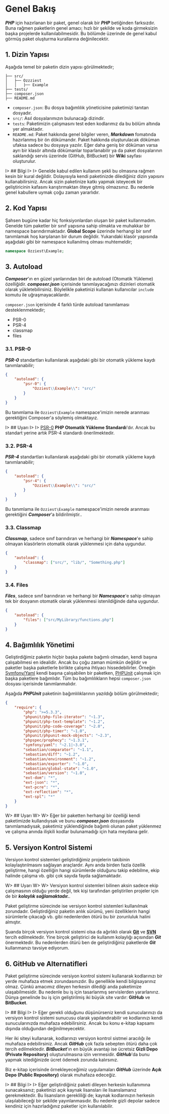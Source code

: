 # Genel Bakış

***PHP*** için hazırlanan bir paket, genel olarak bir ***PHP*** betiğinden farksızdır. Buna rağmen paketlerin genel amacı; hızlı bir şekilde ve koda girmeksizin başka projelerde kullanılabilmesidir. Bu bölümde üzerinde de genel kabul görmüş paket oluşturma kurallarına değinilecektir.

## 1. Dizin Yapısı

Aşağıda temel bir paketin dizin yapısı görülmektedir;

```
├── src/
│   ├── Ozzziest
│   │   ├── Example
├── tests/
├── composer.json
├── README.md
```

* `composer.json`: Bu dosya bağımlılık yöneticisine paketimizi tanıtan dosyadır.
* `src/`: Asıl dosyalarımızın bulunacağı dizindir. 
* `tests`: Paketimizin çalışmasını test eden kodlarımız da bu bölüm altında yer almaktadır.
* `README.md`: Paket hakkında genel bilgiler veren, ***Markdown*** fomatında hazırlanmış bir ön dökümandır. Paket hakkında oluşturulacak döküman ufaksa sadece bu dosyaya yazılır. Eğer daha geniş bir döküman varsa ayrı bir klasör altında dökümanlar toparlanabilir ya da paket dosyalarının saklandığı servis üzerinde (GitHub, BitBucket) bir **Wiki** sayfası oluşturulur.

I> ## Bilgi
I> 
I> Genelde kabul edilen kullanım şekli bu olmasına rağmen kesin bir kural değildir. Dolayısıyla kendi paketinizde dilediğiniz dizin yapısını kullanabilirsiniz. Ancak sizin paketinize katkı yapmak isteyecek bir geliştiricinin kafasını karıştırmaktan öteye gitmiş olmazsınız. Bu nedenle genel kabullere uymak çoğu zaman yararlıdır.

## 2. Kod Yapısı

Şahsen bugüne kadar hiç fonksiyonlardan oluşan bir paket kullanmadım. Genelde tüm paketler bir sınıf yapısına sahip olmakta ve muhakkar bir namespace barındırmaktadır. **Global Scope** üzerinde herhangi bir sınıf tanımlamak hoş karşılanan bir durum değildir. Yukarıdaki klasör yapısında aşağıdaki gibi bir namespace kullanılmış olması muhtemeldir;

```php
namespace Ozziest\Example;
```

## 3. Autoload

***Composer***'ın en güzel yanlarından biri de autoload (Otomatik Yükleme) özelliğidir. ***composer.json*** içerisinde tanımlayacağınızı dizinleri otomatik olarak yükletebilirsiniz. Böylelikle paketinizi kullanan kullanıcılar `include` komutu ile uğraşmayacaklardır. 

`composer.json` içerisinde 4 farklı türde autoload tanımlaması desteklenmektedir;

* PSR-0
* PSR-4
* classmap
* files

### 3.1. PSR-0 

***PSR-0*** standartları kullanılarak aşağıdaki gibi bir otomatik yükleme kaydı tanımlanabilir;

```json
{
    "autoload": {
        "psr-0": {
            "Ozziest\\Example\\": "src/"
        }
    }
}
```

Bu tanımlama ile `Ozziest\Example` namespace'imizin nerede aranması gerektiğini Composer'a söylemiş olmaktayız.

I> ## Uyarı
I> 
I> [PSR-0](http://www.php-fig.org/psr/psr-0/) **PHP Otomatik Yükleme Standardı**'dır. Ancak bu standart yerine artık PSR-4 standardı önerilmektedir. 

### 3.2. PSR-4

***PSR-4*** standartları kullanılarak aşağıdaki gibi bir otomatik yükleme kaydı tanımlanabilir;

```json
{
    "autoload": {
        "psr-4": {
            "Ozziest\\Example\\": "src/"
        }
    }
}
```

Bu tanımlama ile `Ozziest\Example` namespace'imizin nerede aranması gerektiğini ***Composer***'a bildirilmiştir..

### 3.3. Classmap

***Classmap***, sadece sınıf barındıran ve herhangi bir ***Namespace***'e sahip olmayan klasörlerin otomatik olarak yüklenmesi için daha uygundur.

```json
{
    "autoload": {
        "classmap": ["src/", "lib/", "Something.php"]
    }
}
``` 

### 3.4. Files

***Files***, sadece sınıf barındıran ve herhangi bir ***Namespace***'e sahip olmayan tek bir dosyanın otomatik olarak yüklenmesi istenildiğinde daha uygundur.

```json
{
    "autoload": {
        "files": ["src/MyLibrary/functions.php"]
    }
}
``` 

## 4. Bağımlılık Yönetimi

Geliştirdiğimiz paketin hiçbir başka pakete bağımlı olmadan, kendi başına çalışabilmesi en idealidir. Ancak bu çoğu zaman mümkün değildir ve paketler başka paketlerle birlikte çalışma ihtiyacı hissedebilirler. Örneğin [Symfony/Yaml](https://github.com/symfony/Yaml) kendi başına çalışabilen bir paketken, [PHPUnit](https://github.com/sebastianbergmann/phpunit) çalışmak için başka paketlere bağımlıdır. Tüm bu bağımlılıkların hepsi `composer.json` dosyası içerisinde tanımlanmalıdır. 

Aşağıda ***PHPUnit*** paketinin bağımlılıklarının yazıldığı bölüm görülmektedir;

```json
{
    "require": {
        "php": ">=5.3.3",
        "phpunit/php-file-iterator": "~1.3",
        "phpunit/php-text-template": "~1.2",
        "phpunit/php-code-coverage": "~2.0",
        "phpunit/php-timer": "~1.0",
        "phpunit/phpunit-mock-objects": "~2.3",
        "phpspec/prophecy": "~1.3.1",
        "symfony/yaml": "~2.1|~3.0",
        "sebastian/comparator": "~1.1",
        "sebastian/diff": "~1.2",
        "sebastian/environment": "~1.2",
        "sebastian/exporter": "~1.0",
        "sebastian/global-state": "~1.0",
        "sebastian/version": "~1.0",
        "ext-dom": "*",
        "ext-json": "*",
        "ext-pcre": "*",
        "ext-reflection": "*",
        "ext-spl": "*"
    }
}
```

W> ## Uyarı
W> 
W> Eğer bir paketten herhangi bir özelliği kendi paketimizde kullandıysak ve bunu ***composer.json*** dosyasında tanımlamadıysak, paketimiz yüklendiğinde bağımlı olunan paket yüklenmez ve çalışma anında ilişkili kodlar bulunamadığı için hata meydana gelir.

## 5. Versiyon Kontrol Sistemi

Versiyon kontrol sistemleri geliştirdiğimiz projelerin takibinin kolaylaştırılmasını sağlayan araçlardır. Aynı anda birden fazla özellik geliştirme, hangi özelliğin hangi sürümlerde olduğunu takip edebilme, ekip halinde çalışma vb. gibi çok sayıda fayda sağlamaktadır. 

W> ## Uyarı
W> 
W> Versiyon kontrol sistemleri bilinen aksin sadece ekip çalışmasının olduğu yerde değil, tek kişi tarafından geliştirilen projeler için de bir ***kolaylık sağlamaktadır.***. 

Paket geliştirme sürecinde ise versiyon kontrol sistemleri kullanılmak zorundadır. Geliştirdiğiniz paketin anlık sürümü, yeni özelliklerin hangi sürümlerle çıkacağı vb. gibi nedenlerden ötürü bu bir zorunluluk halini almıştır.

Şuanda birçok versiyon kontrol sistemi olsa da ağırlıklı olarak **[Git](http://git-scm.com)** ve **[SVN](http://tortoisesvn.net)** tercih edilmektedir. Yine birçok geliştirici de kullanım kolaylığı açısından ***Git*** önermektedir. Bu nedenlerden ötürü ben de geliştirdiğiniz paketlerde ***Git*** kullanmanızı tavsiye ediyorum.

## 6. GitHub ve Alternatifleri

Paket geliştirme sürecinde versiyon kontrol sistemi kullanarak kodlarınızı bir yerde muhafaza etmek zorundasınızdır. Bu genellikle kendi bilgisayarınız olmaz. Çünkü amacımız dileyen herkesin dilediği anda paketimize ulaşabilmesidir. Bu nedenle bu iş için tasarlanmış servislerden yararlanırız. Dünya genelinde bu iş için geliştirilmiş iki büyük site vardır: **GitHub** ve **BitBucket**.

I> ## Bilgi
I>
I> Eğer gerekli olduğunu düşünürseniz kendi sunucularınızı da versiyon kontrol sistemi sunucusu olarak yapılandırabilir ve kodlarınızı kendi sunucularınızda muhafaza edebilirsiniz. Ancak bu konu e-kitap kapsamı dışında olduğundan değinilmeyecektir.

Her iki siteyi kullanarak, kodlarınızı versiyon kontrol sistmei aracılığı ile muhafaza edebilirsiniz. Ancak ***GitHub*** çok fazla sebepten ötürü daha çok tercih edilmektedir. ***BitBucket***'ın en büyük avantajı ise ücretsiz **Gizli Depo (Private Repository)** oluşturulmasına izin vermesidir. ***GitHub***'da bunu yapmak istediğinizde ücret ödemek zorunda kalırsınız.

Biz e-kitap içerisinde örnekleyeceğimiz uygulamaları ***GitHub*** üzerinde **Açık Depo (Public Repository)** olarak muhafaza edeceğiz.

I> ## Bilgi
I> 
I> Eğer geliştirdiğiniz paketi dileyen herkesin kullanımına sunacaksanız; paketinizi açık kaynak lisansları ile lisanslamanız gerekmektedir. Bu lisansların gerekliliği de; kaynak kodlarınızın herkesin ulaşılabileceği bir şekilde yayınlanmasıdır. Bu nedenle gizli depolar sadece kendiniz için hazırladığınız paketler için kullanılabilir.


